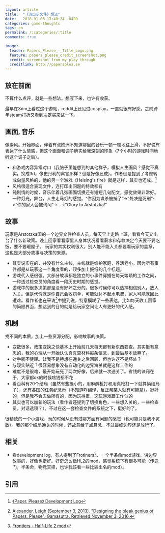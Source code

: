```yaml
---
layout: article
title:  "《请出示文件》想法"
date:   2018-01-06 17:40:24 -0400
categories: game-thoughts
tags: cn
permalink: /:categories/:title
comments: true

image:
  teaser: Papers_Please_-_Title_Logo.png
  feature: papers_please_credit_screenshot.png
  credit: screenshot from my play through
  creditlink: http://papersplea.se
---
```


放在前面
-
不算什么点评，就是一些想法。想写下来，也许有收获。

最早在3dm上看过这个游戏，reddit上还见过cosplay，一直就很有好感，之前跨年steam打折又看到决定买来试一下。

画面, 音乐
-
像素风。开始界面，伴着有点欧洲不知道哪里的音乐一顿一顿地往上滑，不好说有表达了什么情感，但这个画面和调子确实给我深刻的印象（7个小时的游戏时间地听这个调子之后）。

- 和游戏内容异常对口（我脑子里能想到的其他样子，模拟人生画风？感觉不真实。换成3d，像史丹利的寓言那样？倒是好像还成）。作者倒是提到了考虑转成向量风格的，他的另一个游戏《Helsing's fire》就是这样，其实也还成。[^1]
- 风格很适合表现文件，连打印出问题的特效都有
- 纯剧情的时候，音乐伴着几张画面切换还有短短几句配文，感觉效果非常好。一种灯光，舞台，人生走马灯的感觉。“你因为谋杀被捕了”->“处决是死刑”->“你的家人会被询问”->...->“Glory to Arstotzka!”

故事
-
玩家是Arstotzka国的一个边界文件检查人员，每天早上走路上班，看看今天又出台了什么新政策。晚上回家看看家里人身体状况看看薪水和存款决定今天要不要吃饭，要不要暖屋子。
玩家的其实权利很大，别人能不能入关都要看玩家的盖章，这也是大部分故事与决策的来源。

- 其实说实在的，并没有什么主线，主线就是维护家庭，养活老小。因为所有事件都是从玩家这一个角度看的，顶多加上报纸的几个标题。
- 游戏代入感很强。大部分故事都是独立的小事件穿插在每天繁琐的工作之间，一种透过检查员的角度看一段历史时期的感觉。
- 游戏中的很多决策都是没有好坏之分的。很多时候你可以选择相信别人，放人入关。但是代价就是你自己会收罚单，可能就付不起水电费，家人可能就因此遭难。看作者也在采访[^2]中提到说，特意模糊了一些表达。比如每天收工回家的简陋界面，想达到的目的就是给玩家空间让人有更好的代入感。

机制
-
找不同的本质，加上一些资源分配，影响故事的决策。

- 变数很多，政策变换之快基本上开始前几天每天都有新东西要查。其实挺有意思的，我的心理从一开始认认真真查材料每条信息，到最后基本放弃了。
- 对手腕不健康。让我不是特想在通关之后回顾，但也许这不是坏处？
- 与现实贴近？很容易想象没有自动化的边界海关就是这样工作的
- 难度不是很难，最开始玩死了两次好像，后来就一次通关了。省钱的诀窍在于，大家都ok的时候啥钱都不花
- 看百科有20个结局（虽然有些挺小的，用麻醉枪打和用真枪打一下就算俩结局了），还有各国的任务纪念币（不知道咋翻译，反正帮某人就有可能拿）。挺好的，但是我不会去做所有的，因为玩得累，这玩游戏跟工作似的
- 其实也可以加新的玩法（看作者还提到了切换角色，一些想入关的，一些检查员。对话选项？），不过在这一套检查文件的系统之下，挺好的了。

很精致的一个小游戏，玩的时候从没有过哪方面有问题的感觉（也可能只是我不灵敏）。我的那个结局通关的时候，还故意给了点悬念，不过最终边界还是放行了。

相关
-

- 看development log，有人提到了Frotiners[^3]，一个半条命mod游戏，讲边界故事的，好像也挺好。好奇怎么做HL2的mod，感觉系统下有很多可能（传送门，半条命，物竞天择，也许我该看一些比较出名的mod）。

引用
-
[^1]: [《Paper, Please》 Development Log](https://forums.tigsource.com/index.php?topic=29750)
[^2]: [Alexander, Leigh (September 3, 2013). "Designing the bleak genius of Papers, Please". Gamasutra. Retrieved November 3, 2016.](https://www.gamasutra.com/view/news/199383/Designing_the_bleak_genius_of_Papers_Please.php)
[^3]: [Frontiers - Half-Life 2 mod](https://www.frontiers-game.com)